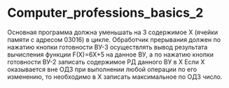# Computer_professions_basics_2
Основная программа должна уменьшать на 3 содержимое X (ячейки памяти с адресом 03016) в цикле. 
Обработчик прерывания должен по нажатию кнопки готовности ВУ-3 осуществлять вывод результата вычисления функции F(X)=6X+5 на данное ВУ, a по нажатию кнопки готовности ВУ-2 записать содержимое РД данного ВУ в Х 
Если Х оказывается вне ОДЗ при выполнении любой операции по его изменению, то необходимо в Х записать максимальное по ОДЗ число.
